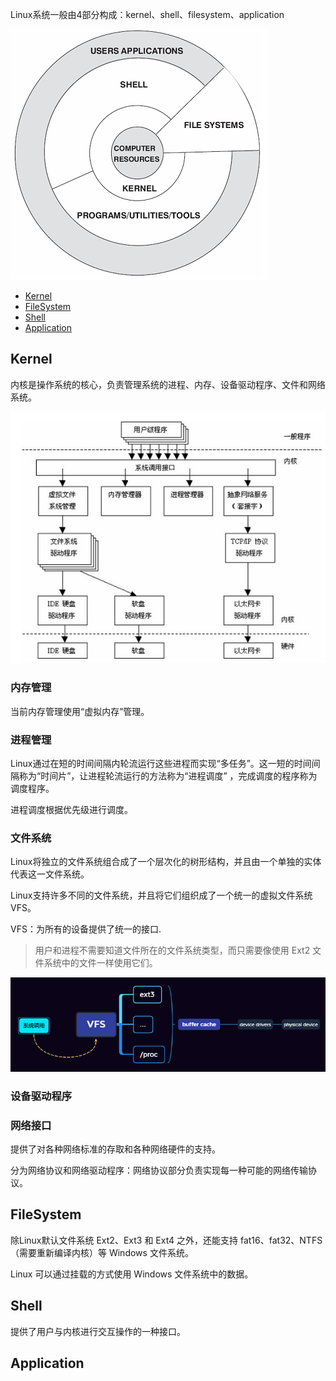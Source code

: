 Linux系统一般由4部分构成：kernel、shell、filesystem、application

![linux系统构成](img/linux系统构成.png)

- [Kernel](#Kernel)
- [FileSystem](#FileSystem)
- [Shell](#Shell)
- [Application](#Application)

## Kernel

内核是操作系统的核心，负责管理系统的进程、内存、设备驱动程序、文件和网络系统。

![linux内核组成](img/linux内核组成.png)

### 内存管理

当前内存管理使用“虚拟内存”管理。

### 进程管理

Linux通过在短的时间间隔内轮流运行这些进程而实现“多任务”。这一短的时间间隔称为“时间片”，让进程轮流运行的方法称为“进程调度” ，完成调度的程序称为调度程序。

进程调度根据优先级进行调度。

### 文件系统

Linux将独立的文件系统组合成了一个层次化的树形结构，并且由一个单独的实体代表这一文件系统。

Linux支持许多不同的文件系统，并且将它们组织成了一个统一的虚拟文件系统VFS。

VFS：为所有的设备提供了统一的接口.
> 用户和进程不需要知道文件所在的文件系统类型，而只需要像使用 Ext2 文件系统中的文件一样使用它们。

![虚拟文件系统流程](img/虚拟文件系统流程.png)

### 设备驱动程序

### 网络接口

提供了对各种网络标准的存取和各种网络硬件的支持。

分为网络协议和网络驱动程序：网络协议部分负责实现每一种可能的网络传输协议。

## FileSystem

除Linux默认文件系统 Ext2、Ext3 和 Ext4 之外，还能支持 fat16、fat32、NTFS（需要重新编译内核）等 Windows 文件系统。

Linux 可以通过挂载的方式使用 Windows 文件系统中的数据。

## Shell

提供了用户与内核进行交互操作的一种接口。

## Application